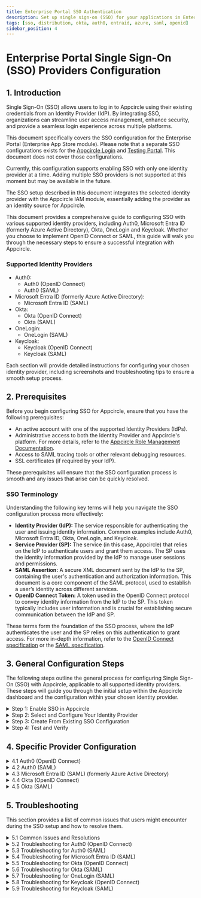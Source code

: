 ```yaml
---
title: Enterprise Portal SSO Authentication
description: Set up single sign-on (SSO) for your applications in Enterprise store, enhancing security and simplifying the login process.
tags: [sso, distribution, okta, auth0, entraid, azure, saml, openid]
sidebar_position: 4
---
```


# Enterprise Portal Single Sign-On (SSO) Providers Configuration

## 1. Introduction

Single Sign-On (SSO) allows users to log in to Appcircle using their existing credentials from an Identity Provider (IdP). By integrating SSO, organizations can streamline user access management, enhance security, and provide a seamless login experience across multiple platforms.

This document specifically covers the SSO configuration for the Enterprise Portal (Enterprise App Store module). Please note that a separate SSO configurations exists for the [Appcircle Login](/account/my-organization/security/authentications/sso-authentication) and [Testing Portal](/account/my-organization/security/authentications/distribution-sso-authentication). This document does not cover those configurations.

Currently, this configuration supports enabling SSO with only one identity provider at a time. Adding multiple SSO providers is not supported at this moment but may be available in the future.

The SSO setup described in this document integrates the selected identity provider with the Appcircle IAM module, essentially adding the provider as an identity source for Appcircle.

This document provides a comprehensive guide to configuring SSO with various supported identity providers, including Auth0, Microsoft Entra ID (formerly Azure Active Directory), Okta, OneLogin and Keycloak. Whether you choose to implement OpenID Connect or SAML, this guide will walk you through the necessary steps to ensure a successful integration with Appcircle.


### Supported Identity Providers

- Auth0:
    - Auth0 (OpenID Connect)
    - Auth0 (SAML)
- Microsoft Entra ID (formerly Azure Active Directory):
    - Microsoft Entra ID (SAML)
- Okta:
    - Okta (OpenID Connect)
    - Okta (SAML)
- OneLogin:
    - OneLogin (SAML)
- Keycloak:
    - Keycloak (OpenID Connect)
    - Keycloak (SAML)

Each section will provide detailed instructions for configuring your chosen identity provider, including screenshots and troubleshooting tips to ensure a smooth setup process.

## 2. Prerequisites

Before you begin configuring SSO for Appcircle, ensure that you have the following prerequisites:

- An active account with one of the supported Identity Providers (IdPs).
- Administrative access to both the Identity Provider and Appcircle's platform. For more details, refer to the [Appcircle Role Management Documentation](/account/my-organization/profile-and-team/role-management#organization-management-permissions).
- Access to SAML tracing tools or other relevant debugging resources.
- SSL certificates (if required by your IdP).

These prerequisites will ensure that the SSO configuration process is smooth and any issues that arise can be quickly resolved.


### SSO Terminology

Understanding the following key terms will help you navigate the SSO configuration process more effectively:

- **Identity Provider (IdP):** The service responsible for authenticating the user and issuing identity information. Common examples include Auth0, Microsoft Entra ID, Okta, OneLogin, and Keycloak.
- **Service Provider (SP):** The service (in this case, Appcircle) that relies on the IdP to authenticate users and grant them access. The SP uses the identity information provided by the IdP to manage user sessions and permissions.
- **SAML Assertion:** A secure XML document sent by the IdP to the SP, containing the user's authentication and authorization information. This document is a core component of the SAML protocol, used to establish a user’s identity across different services.
- **OpenID Connect Token:** A token used in the OpenID Connect protocol to convey identity information from the IdP to the SP. This token typically includes user information and is crucial for establishing secure communication between the IdP and SP.

These terms form the foundation of the SSO process, where the IdP authenticates the user and the SP relies on this authentication to grant access. For more in-depth information, refer to the [OpenID Connect specification](https://openid.net/developers/how-connect-works/) or the [SAML specification](https://docs.oasis-open.org/security/saml/v2.0/saml-core-2.0-os.pdf).

## 3. General Configuration Steps

The following steps outline the general process for configuring Single Sign-On (SSO) with Appcircle, applicable to all supported identity providers. These steps will guide you through the initial setup within the Appcircle dashboard and the configuration within your chosen identity provider.

<details>
    <summary>Step 1: Enable SSO in Appcircle</summary>
  
Begin by enabling SSO within your Appcircle organization settings. Follow these steps:

1. In the Appcircle dashboard, navigate to the **Organization** section located on the far left sidebar.
2. On the **My Organization** screen, select **Security** from the left-hand menu.
3. On the **Security** screen, locate the **Authentications** section on the far right, find **Enterprise Portal SSO Login**, and click **Add New**.

<Screenshot url='https://cdn.appcircle.io/docs/assets/store-sso-add-new.png' />

4. The **Manage Appcircle SSO Login** window will open, presenting two options:
    - **Create New Authentication**
    - **Create From Existing Authentication**
You can create new configuration or create from existing configuration. Click on the **Create New Authentication** section to create new configuration.
Please refer the **Step 3: Create From Existing SSO Configuration** section in the 3. General Configuration Steps.

<Screenshot url='https://cdn.appcircle.io/docs/assets/store-sso-create-options.png' />

5. The **Create New Authentication** window will open, presenting two options:
    - **Set up OpenID Connect Provider**
    - **Set up SAML SSO Provider**
  
    Select the option that corresponds to the identity provider you will configure.

<Screenshot url='https://cdn.appcircle.io/docs/assets/sso-form_v3.png' />

6. In the setup window, manually enter a unique **Alias** for your organization.
7. Additionally, enter a **Display Name** for your organization.
8. After setting the alias and Display Name, Appcircle will automatically generate the **Store Redirect URL** and **Store Logout Redirect URL** specific to your configuration. **Store Redirect URL**  must be used in your identity provider's settings to ensure proper redirection after authentication and logout.

<Screenshot url='https://cdn.appcircle.io/docs/assets/sso-openid1_v3.png' />

Ensure that the alias and Display Name you choose are unique and easily identifiable, as they are essential for the SSO authentication process. The generated **Store Redirect URL** and **Store Logout Redirect URL** are crucial for your SSO setup, so be sure to copy and save it for use in the following steps.

</details>

<details>
  <summary>Step 2: Select and Configure Your Identity Provider</summary>

After enabling SSO and setting your alias, proceed to select and configure your identity provider:

1. Depending on the option you selected in the previous step, you will either be configuring an OpenID Connect or SAML provider.
2. Follow the specific steps for your chosen provider to enter the necessary configuration details, including Client ID, Client Secret, and other required parameters.
3. Use the previously generated **Store Redirect URL** and **Store Logout Redirect URL** provided by Appcircle when configuring your identity provider settings to ensure proper redirection after authentication and logout.

Only one SSO provider can be configured at a time.

</details>

<details>
  <summary>Step 3: Create From Existing SSO Configuration</summary>

  Appcircle allows you to create a new SSO configuration based on an existing OpenID Connect configuration, ensuring a smooth and efficient setup experience. 

:::caution

**Important:** The 'Create From Existing' SSO feature cannot be used for SAML configurations because some identity providers restrict the use of a single SAML Entity ID or a single Logout Redirect URL.
:::
 
1. Navigate to the **Organization > Security > Authentications** section on your dashboard.
2. Select the **Add New** on the **Store Portal SSO Login**

<Screenshot url='https://cdn.appcircle.io/docs/assets/security-authentications.png' /> 

3. Select the **Create New Authentication** and then select the **Create From Existing SSO Configuration**

Existing SSO configurations will be listed in screen. Select one of them and click on **Next**.

<Screenshot url='https://cdn.appcircle.io/docs/assets/sso-create-from-existing.png' /> 

4. On the Create SSO Configuration screen, fill in the **Alias** and **Display Name** and **Credential** fields (all other values are prefilled). Customize as needed, then click **Save**.

<Screenshot url='https://cdn.appcircle.io/docs/assets/sso-openid1_v3.png' />

5. Copy the **Store Redirect URL** and **Store Logout Redirect URL** and go to your identity provider. Paste it into the appropriate fields.

</details>

<details>
  <summary>Step 4: Test and Verify </summary>

After completing the SSO configuration, it's essential to test and ensure everything is functioning correctly. The following steps outline the testing process.

Begin by enabling SSO for the Enterprise App Store. Follow these steps:

1. In the Appcircle dashboard, navigate to the **Enterprise App Store** section located on the far left sidebar.
2. On the **Enterprise App Store** screen, select **Settings** from the left-hand menu.
3. Click on the **Activate** button next to SSO Login.

<Screenshot url="https://cdn.appcircle.io/docs/assets/2777-enterprisestore-sso-login.png" />

4. Follow [Enterprise App Store Documentation](/enterprise-app-store/enterprise-app-store-profile) to test the integration.

</details>

## 4. Specific Provider Configuration

<details>
  <summary>4.1 Auth0 (OpenID Connect)</summary>

Auth0 is a popular identity provider that supports the OpenID Connect protocol, which can be integrated with Appcircle for secure authentication.

#### Step 1: Create an Application in Auth0

To start, log in to your Auth0 dashboard and create a new application for Appcircle:

1. In the Auth0 dashboard, navigate to the **Applications** section.
2. Click **Create Application** and choose a name for your application (e.g., "Appcircle SSO - OpenID").

<Screenshot url="https://cdn.appcircle.io/docs/assets/authcreateapp.png" />

3. Select **Regular Web Applications** as the application type.
4. Click **Create** button.

<Screenshot url="https://cdn.appcircle.io/docs/assets/authwebapp.png" />

5. Once application created, navigate to the **Settings** of application.
6. Take note of the **Client ID** and **Client Secret**, which will be needed later.

<Screenshot url="https://cdn.appcircle.io/docs/assets/authopenidsettings1.png" />

#### Step 2: Configure Callback URLs in Auth0

Next, configure the callback URLs in Auth0 to ensure proper redirection to Appcircle after authentication:

1. In the Auth0 dashboard, go to the **Settings** tab of your application.
2. In the **Allowed Callback URLs** field, enter the **Store Redirect URL** (created using the alias in "Step 1: Enable SSO in Appcircle" from the "General Configuration Steps" section)

**Example Callback URL:** `https://auth.appcircle.io/auth/realms/store/broker/identity-{your-alias}/endpoint`

<Screenshot url="https://cdn.appcircle.io/docs/assets/store-sso-auth0-redirect-url.png" />

3. In the **Allowed Logout URLs** field, enter the **Store Logout Redirect URL** that was created using the alias in "Step 1: Enable SSO in Appcircle" from the "3. General Configuration Steps" section.

<Screenshot url="https://cdn.appcircle.io/docs/assets/store-sso-auth0-redirect-url.png" />

4. Click on the **Save Changes** button.

#### Step 3: Download OpenID Configuration from Auth0

Instead of writing all the settings of OpenID, you can download the settings file from Auth0 and import in Appcircle. Download the OpenID configuration JSON file from Auth0 with following steps.

1. In the Auth0 dashboard, go to the **Settings** tab of your application.
2. Scroll to the bottom of the page and expand the **Advanced Settings** section.
3. Navigate to the **Endpoints** tab. 
4. Copy and open **OpenID Configuration** URL in different tab in your browser.

<Screenshot url="https://cdn.appcircle.io/docs/assets/sso-auht0-openid-config.png" />

5. Save **OpenID Configuration** as `.JSON` file.

#### Step 4: Upload OpenID Configuration to Appcircle

Now, upload the OpenID configuration JSON file to Appcircle and complete the configuration:

1. Navigate to the **Set up OpenID Connect Provider** screen in Appcircle, which you accessed during the SSO setup in the "General Configuration Steps."
2. Choose the **Client secret sent as basic auth** as Client Authentication
3. Enter the **Client ID** and **Client Secret** that you noted earlier from Auth0.
4. Upload the downloaded OpenID configuration JSON file to Appcircle.

<Screenshot url="https://cdn.appcircle.io/docs/assets/sso-oidc-client-credentials-and-upload.png" />

5. Click **Save** to finalize the SSO setup.

</details>

<details>
  <summary>4.2 Auth0 (SAML)</summary>

Auth0 supports the SAML protocol, allowing integration with Appcircle for secure authentication.

#### Step 1: Create a SAML Application in Auth0

To start, log in to your Auth0 dashboard and create a new SAML application for Appcircle:

1. In the Auth0 dashboard, navigate to the **Applications** section.
2. Click **Create Application** and choose a name for your application (e.g., "Appcircle SSO - SAML").

<Screenshot url="https://cdn.appcircle.io/docs/assets/authcreateapp.png" />

3. Select **Regular Web Applications** as the application type.
4. Click **Create** button.

<Screenshot url="https://cdn.appcircle.io/docs/assets/authwebapp.png" />

#### Step 2: Configure SAML Settings in Auth0

Next, configure the SAML settings in Auth0 to ensure it can authenticate and redirect back to Appcircle:

1. Enable the SAML addon for your Auth0 application through the **Addons** tab in your Auth0 application settings.

<Screenshot url="https://cdn.appcircle.io/docs/assets/authsamlsettings1.png" />

2. Navigate to the **Settings** tab in the opened dialog. Use the following JSON settings to configure the SAML addon. Enter the **Store Logout Redirect URL** that was created using the alias in "Step 1: Enable SSO in Appcircle" from the "General Configuration Steps" section as the logout callback value.

```
    {
      "nameIdentifierFormat": "urn:oasis:names:tc:SAML:1.1:nameid-format:emailAddress",
      "nameIdentifierProbes": [
        "http://schemas.xmlsoap.org/ws/2005/05/identity/claims/emailaddress"
      ],
      "logout": {
        "callback": "https://auth.appcircle.io/auth/realms/store/broker/identity-{your-alias}/endpoint",
        "slo_enabled": "false"
      }
    }
```

3. In the **Application Callback URL** field, enter the **Store Redirect URL** (created using the alias in "Step 1: Enable SSO in Appcircle" from the "General Configuration Steps" section), combined by a comma.

**Example Callback URL:** `https://auth.appcircle.io/auth/realms/store/broker/identity-{your-alias}/endpoint`

<Screenshot url="https://cdn.appcircle.io/docs/assets/authsamlsettings2.png" />

4. Download the **SAML metadata** file from Auth0.

This metadata file will be used in the next step to configure Appcircle.

<Screenshot url="https://cdn.appcircle.io/docs/assets/authsamlsettings3.png" />

#### Step 3: Upload SAML Metadata to Appcircle

Now, upload the SAML metadata file to Appcircle and finalize the configuration:

1. Navigate to the **Set up SAML SSO Provider** screen in Appcircle, which you accessed during the SSO setup in the "General Configuration Steps."
2. Upload the downloaded SAML metadata file to Appcircle.

<Screenshot url="https://cdn.appcircle.io/docs/assets/saml-upload-metadata.png" />

Check that the Redirect and SSO URLs are imported correctly. Ensure the X509 Certificate is imported correctly as well. If you need to enter multiple certificates, separate them with a comma. Be sure to remove any new lines or file headers, as this edit box only accepts a long base64 encoded string.

3. Complete any additional configuration settings in Appcircle as required.
5. Click **Save** to finalize the SSO setup.

**Important:** Ensure all settings match those provided in the SAML metadata file to avoid issues with authentication.

</details>


<details>
  <summary>4.3 Microsoft Entra ID (SAML) (formerly Azure Active Directory) </summary>

Microsoft Entra ID supports the SAML protocol, allowing integration with Appcircle for secure authentication. This section will guide you through setting up Microsoft Entra ID as your SAML identity provider for Appcircle.

#### Step 1: Access Microsoft Entra and Create an Enterprise Application

First, log in to your Azure portal as an admin:

1. Log in to Azure portal as an admin and navigate to Azure Services and then click Microsoft Entra ID.

<Screenshot url="https://cdn.appcircle.io/docs/assets/azurecreateapp1.png" />

2. In the Azure portal, go to **Enterprise Applications**

<Screenshot url="https://cdn.appcircle.io/docs/assets/azurecreateapp2.png" />

3. Click **New Application**.

<Screenshot url="https://cdn.appcircle.io/docs/assets/azurecreateapp3.png" />

4. Select **Create your own application**, name it (e.g., "Appcircle SSO - SAML").

<Screenshot url="https://cdn.appcircle.io/docs/assets/azurecreateapp4.png" />

5. Choose **Integrate any other application you don't find in the gallery**.

<Screenshot url="https://cdn.appcircle.io/docs/assets/azurecreateapp5.png" />

6. Click **Create** to set up the application.

#### Step 2: Assign Users to the Enterprise Application

Once the enterprise application is created, you need to assign users to it:

1. Navigate to the created enterprise application and click **Users and Groups**.

<Screenshot url="https://cdn.appcircle.io/docs/assets/azureaddusers.png" />

2. Click **Add User/Group**, search for the user you want to assign, select them, and click **Assign**.

<Screenshot url="https://cdn.appcircle.io/docs/assets/azureaddassignment1.png" />

#### Step 3: Configure SAML-based Sign-on in Microsoft Entra ID

Next, configure the SAML-based sign-on for the Microsoft Entra ID application:

1. In the application settings, navigate to **Single sign-on** and select **SAML** as the sign-on method.

<Screenshot url="https://cdn.appcircle.io/docs/assets/azuressosettings1.png" />

2. Click **Edit** under the **Basic SAML Configuration** section, and set the following:

<Screenshot url="https://cdn.appcircle.io/docs/assets/azuressosettings2.png" />

    - **Identifier (Entity ID)**: Enter `https://auth.appcircle.io/auth/realms/store`.
    - **Reply URL (Assertion Consumer Service URL)**: Enter the **Store Redirect URL** that created using the alias in "Step 1: Enable SSO in Appcircle" from the "General Configuration Steps" section.
    
    **Example Store Redirect URL:** `https://auth.appcircle.io/auth/realms/store/broker/identity-{your-alias}/endpoint`

<Screenshot url="https://cdn.appcircle.io/docs/assets/store-sso-azure-entity-id.png" />

5. Click **Save** to apply the settings.

#### Step 4: Download and Upload SAML Metadata

Now, download the SAML metadata from Microsoft Entra ID and upload it to Appcircle:

1. In the Azure portal, go to the **SAML Signing Certificate** section and download the **Federation Metadata XML** file.

<Screenshot url="https://cdn.appcircle.io/docs/assets/azuressosettings5.png" />

2. Navigate to the **Set up SAML SSO Provider** screen in Appcircle, which you accessed during the SSO setup in the "General Configuration Steps."
3. Upload the downloaded Federation Metadata XML file to Appcircle.

<Screenshot url="https://cdn.appcircle.io/docs/assets/saml-upload-metadata.png" />

4. Review the settings and click **Save** to finalize the configuration.

</details>


<details>
  <summary>4.4 Okta (OpenID Connect)</summary>

Okta supports the OpenID Connect protocol, allowing integration with Appcircle for secure authentication.

#### Step 1: Create an Application in Okta

To start, log in to your Okta dashboard and create a new application for Appcircle:

1. In the Okta dashboard, navigate to **Applications** and click **Create App Integration**.

<Screenshot url="https://cdn.appcircle.io/docs/assets/oktacreateapp.png" />

2. Select **OIDC - OpenID Connect** as the Sign In Method and **Web Application** as the application type.

<Screenshot url="https://cdn.appcircle.io/docs/assets/oktawebapp.png" />

3. Once created, take note of the **Client ID** and **Client Secret**, which will be needed later.

<Screenshot url="https://cdn.appcircle.io/docs/assets/oktaopenidsettings1.png" />

#### Step 2: Configure Callback URLs in Okta

Next, configure the callback URLs in Okta to ensure proper redirection to Appcircle after authentication:

1. Navigate to the settings of the created application in Okta.
2. Add the **Store Redirect URL** (created using the alias in "Step 1: Enable SSO in Appcircle" from the "General Configuration Steps" section) to the **Sign-in redirect URLs** field.

  **Example Store Redirect URL:** `https://auth.appcircle.io/auth/realms/store/broker/identity-{your-alias}/endpoint`

3. Add the **Store Logout Redirect URL** to the **Sign-out redirect URLs** field.
    
<Screenshot url="https://cdn.appcircle.io/docs/assets/store-sso-okta-openid-create-app-redirect-uri.png" />

5. Download the OpenID configuration JSON file from Okta using one of the following URLs:
    - `https://{your_okta_domain}/.well-known/openid-configuration`
    - `https://{your_okta_domain}/oauth2/default/.well-known/openid-configuration?client_id={your_client_id}`

#### Step 3: Upload OpenID Configuration to Appcircle

Now, upload the OpenID configuration JSON file to Appcircle and complete the configuration:

1. Navigate to the **Set up OpenID Connect Provider** screen in Appcircle, which you accessed during the SSO setup in the "General Configuration Steps."
2. Enter your **Client ID** and **Client Secret** that you noted earlier from Okta.
3. Upload the downloaded OpenID configuration JSON file to Appcircle.

<Screenshot url="https://cdn.appcircle.io/docs/assets/sso-oidc-client-credentials-and-upload.png" />

4. Check that the **Authorization** and **Token URLs** are correctly imported. 

5. Click **Save** to finalize the SSO setup.
</details>

<details>
  <summary>4.5 Okta (SAML)</summary>

Okta supports the SAML protocol, allowing integration with Appcircle for secure authentication.

#### Step 1: Create a SAML Application in Okta

To start, log in to your Okta dashboard and create a new application for Appcircle:

. In the Okta dashboard, navigate to **Applications** and click **Create App Integration**.

<Screenshot url="https://cdn.appcircle.io/docs/assets/oktacreateapp.png" />

2. Select **SAML 2.0** as the Sign In Method.

<Screenshot url="https://cdn.appcircle.io/docs/assets/oktacreatesaml.png" />

3. Pick a name and optional logo for the app, then click **Next**.

<Screenshot url="https://cdn.appcircle.io/docs/assets/oktasamlsettings1.png" />

#### Step 2: Configure SAML Settings in Okta

Next, configure the SAML settings in Okta to ensure proper authentication and redirection to Appcircle:

1. In the **Single sign-on URL** field, enter the **Store Redirect URL** (created using the alias in "Step 1: Enable SSO in Appcircle" from the "General Configuration Steps" section).

**Example Store Redirect URL:** `https://auth.appcircle.io/auth/realms/store/broker/identity-{your-alias}/endpoint`

2. For the **Audience URI (SP Entity ID)** field, copy and paste **Service Provider Entity ID** from Appcircle.

<Screenshot url="https://cdn.appcircle.io/docs/assets/sso-saml-appcircle-metadata.png" />

**Example URL:** `https://auth.appcircle.io/auth/realms/store`

<Screenshot url="https://cdn.appcircle.io/docs/assets/store-sso-okta-saml-entity-id.png" />

3. Select **EmailAddress** for the Name ID format.

<Screenshot url="https://cdn.appcircle.io/docs/assets/sso-okta-saml-name-id-format-store.png" />

4. Download **Signing Certificate** from Appcircle.

<Screenshot url="https://cdn.appcircle.io/docs/assets/sso-saml-appcircle-metadata.png" />

5. Click on **Show Advanced Settings**.

6. Upload downloaded certificate to Signature Certificate field.

<Screenshot url="https://cdn.appcircle.io/docs/assets/sso-okta-saml-signing-certificate.png" />

7. Enable **Allow application to initiate Single Logout**.

8. Copy and paste **Logout Redirect URL** to **Single Logout URL** field. Copy and paste **Service Provider Entity ID** to **SP Issuer**.

<Screenshot url="https://cdn.appcircle.io/docs/assets/sso-saml-appcircle-metadata.png" />

<Screenshot url="https://cdn.appcircle.io/docs/assets/sso-okta-saml-signing-certificate.png" />

9. Instead of manually configuring all SAML settings in Appcircle, you can download the SAML metadata XML file from Okta:

Click the **Copy** button next to the Metadata URL and open it in another tab to download the XML file.

<Screenshot url="https://cdn.appcircle.io/docs/assets/oktasamlsettings3-new.png" />

#### Step 3: Upload SAML Metadata to Appcircle

Now, upload the SAML metadata XML file to Appcircle to complete the configuration:

1. Navigate to the **Set up SAML SSO Provider** screen in Appcircle, which you accessed during the SSO setup in the "General Configuration Steps."
2. Upload the downloaded SAML metadata XML file to Appcircle.

<Screenshot url="https://cdn.appcircle.io/docs/assets/saml-upload-metadata.png" />

3. Ensure that the Redirect and SSO URLs are imported correctly. You can check if the X509 Certificate is imported correctly as well. If you want to enter multiple certificates you can separate them by using a comma between them. Please be aware that you need to remove any new lines or file headers from this edit box. This edit box only accepts a long base64 encoded string.

4. Enable **Want AuthnRequests Signed** in Appcircle.

<Screenshot url="https://cdn.appcircle.io/docs/assets/sso-saml-enable-authn-requests-signed.png" />

5. Click **Save** to finalize the SSO setup.

</details>

## 5. Troubleshooting

This section provides a list of common issues that users might encounter during the SSO setup and how to resolve them.


<details>
  <summary>5.1 Common Issues and Resolutions</summary>

- **Misconfigured SAML Assertions:** Ensure that the SAML assertions are correctly configured with the appropriate attributes and claims. Incorrect settings here can lead to failed logins.
- **Incorrect Redirect URIs:** Verify that the Redirect URIs configured in your identity provider match the ones set in Appcircle. Mismatches can cause authentication failures.
- **Token Mismatches:** If you encounter token mismatches, ensure that the correct Client ID, Client Secret, and endpoints are configured in both Appcircle and the identity provider.
- **Metadata Import Issues:** If the metadata import fails, manually check the SAML metadata for formatting errors or missing elements that may cause issues during import.
- **SSO Alias Not Recognized:** Make sure the SSO alias entered matches the one configured in Appcircle. Any discrepancies could prevent successful authentication.
- **Account Linking Problems:** If account linking fails, verify that the user’s email address in the identity provider matches the one in Appcircle.

</details>

<details>
  <summary>5.2 Troubleshooting for Auth0 (OpenID Connect)</summary>

- **Callback URL Mismatch:** Ensure that the callback URL in Auth0 matches the one configured in Appcircle. This mismatch often causes authentication failures.
- **Invalid or Missing Redirect URIs:** Ensure that the redirect URIs in both Auth0 and Appcircle match exactly. Any mismatch, even in trailing slashes, can cause authentication to fail.
- **Invalid Client ID/Secret:** Verify that the Client ID and Secret are correctly entered in Appcircle’s SSO settings. Regenerate these values in Auth0 if needed.
- **Logs Don't Show Successful Login Event:** If the user successfully logs in with the identity provider, but the Appcircle logs do not show a successful login event, check the SAML Authentication Assertion returned by the IdP or analyze the HTTP trace for any discrepancies in Appcircle.
- **Misconfigured Scopes:** Ensure that the scopes requested in Appcircle match those defined in Auth0. Mismatches can lead to login failures.
- **Error Response Handling:** If Auth0 returns an error response, Appcircle may display a generic "500 Error: Oops, An Error Occurred. Invalid username or password." This issue often arises when users input incorrect details, such as entering an organization they are not a member of.

</details>

<details>
  <summary>5.3 Troubleshooting for Auth0 (SAML)</summary>

- **Attribute Mapping Problems:** Verify that the attributes sent by Auth0 match those expected by Appcircle.
- **Token Mismatch:** Ensure the tokens issued by Auth0 match the expected format in Appcircle.
- **Incorrect Assertion Consumer Service (ACS) URL:** Verify that the ACS URL in Auth0 matches the one configured in Appcircle’s SSO settings.
- **SAML Assertion Issues:** Use tools like a SAML debugger to check the contents of the SAML assertion for correct format and expected values before entering them into Appcircle.
- **IdP Login Page Doesn't Display:** If the IdP login page fails to display, ensure the correct SSO URL is being used in Appcircle and that the binding method (HTTP-POST or HTTP-Redirect) is properly configured.
- **Certificate Issues:** Ensure the SAML certificate in Auth0 is valid and correctly configured. Invalid certificates can prevent proper authentication in Appcircle.
- **Error Response Handling:** If Auth0 returns an error response, Appcircle may display a generic "500 Error: Oops, An Error Occurred. Invalid username or password." This issue often arises when users input incorrect details, such as entering an organization they are not a member of.

</details>

<details>
  <summary>5.4 Troubleshooting for Microsoft Entra ID (SAML)</summary>

- **Incorrect SAML Response:** Check that all required claims and attributes are configured correctly in Microsoft Entra ID.
- **Certificate Expiration:** Ensure that the SAML signing certificate used by Microsoft Entra ID is valid and not expired.
- **Misconfigured Claims or Attributes:** Ensure that the claims and attributes being sent from Microsoft Entra ID are correctly mapped and expected by Appcircle. Mismatches can lead to failed logins or incomplete user profiles.
- **Redirect Loop:** This often occurs due to incorrect reply URLs or session issues. Verify the reply URL in Microsoft Entra ID matches the one in Appcircle and that session cookies are correctly managed.
- **Invalid Certificate or Encryption Issues:** Ensure that the certificates used for signing and encryption are valid and correctly configured in both Microsoft Entra ID and Appcircle’s SSO settings. Expired certificates are a common cause of failures in SAML setups.
- **Unassigned Users:** Ensure that users are assigned to the enterprise application in Microsoft Entra ID. Unassigned users cannot authenticate through Appcircle.

</details>

<details>
  <summary>5.5 Troubleshooting for Okta (OpenID Connect)</summary>

- **Invalid Client ID/Secret:** Verify the Client ID and Secret in Appcircle match those configured in Okta.
- **Incorrect Scopes Configuration:** Ensure that the correct scopes, like `openid`, `profile`, and `email`, are requested by the client application and match those configured in Appcircle. Okta will reject requests with unsupported or misconfigured scopes.
- **Token Validation Issues:** Use Okta’s introspection endpoint for remote validation of access tokens to ensure they have not been revoked or expired in Appcircle’s SSO integration.
- **Key Rotation Problems:** Regularly update the public keys used by Okta in Appcircle’s SSO settings to ensure continuous validation of tokens, as Okta automatically rotates these keys multiple times a year.
- **Invalid Redirect URI:** Ensure that the redirect URI in Okta matches the one specified in Appcircle. Mismatches can cause authentication failures.
- **403 Forbidden Errors:** Ensure the user has the necessary permissions and that the application is set up correctly in Okta to prevent access issues in Appcircle.

</details>

<details>
  <summary>5.6 Troubleshooting for Okta (SAML)</summary>

- **Certificate Errors:** Verify that the SAML certificate used in Okta is valid and has not expired.
- **Incorrect ACS URL:** Ensure the Assertion Consumer Service (ACS) URL in Okta matches the one configured in Appcircle.
- **Signing and Encryption Issues:** Verify that both signing and encryption certificates are correctly configured and up to date in both Okta and Appcircle. Expired or incorrectly installed certificates are a common cause of SAML failures.
- **Misconfigured SAML Responses:** Use Okta’s SAML troubleshooting tools to validate the SAML response, ensuring that all required fields are present and correctly formatted before integrating with Appcircle.
- **Invalid SSO URL or Mismatched Entity IDs:** Confirm that the SSO URL and Entity ID configured in Okta are correctly set up in Appcircle’s SSO settings to prevent login issues or errors in the authentication process.
- **Clock Skew:** Ensure the system clocks of both Okta and Appcircle are synchronized to avoid timing issues in the authentication process.

</details>

<details>
  <summary>5.7 Troubleshooting for OneLogin (SAML)</summary>

- **SSO Errors Due to Incorrect URLs:** Ensure that the SAML Assertion Consumer Service (ACS) URL and other SSO URLs in OneLogin match those in Appcircle.
- **SAML Metadata Misconfiguration:** Ensure that the SAML metadata imported into OneLogin is current and accurately reflects Appcircle’s SSO requirements. Update the metadata periodically to avoid integration issues.
- **Incomplete Attribute Mapping:** Verify that all necessary user attributes are mapped from OneLogin to Appcircle to avoid incomplete user sessions or missing information.
- **Account Linking Failures:** Ensure that user email addresses match between OneLogin and Appcircle. Discrepancies in user data can prevent successful account linking.
- **Certificate Expiration:** Verify that the SAML signing certificate in OneLogin is valid and not expired to ensure seamless authentication with Appcircle.

</details>

<details>
  <summary>5.8 Troubleshooting for Keycloak (OpenID Connect)</summary>

- **Invalid Client ID/Secret:** Verify that the Client ID and Secret from Keycloak are correctly entered in Appcircle.
- **Incorrect Redirect URI:** Ensure that the redirect URIs match between Keycloak and Appcircle.
- **Incorrect Client Configuration:** Ensure that the client settings in Keycloak, including redirect URIs and client secrets, are correctly configured to match those in Appcircle’s SSO settings.
- **Key Rotation Issues:** Periodically check for key rotations in Keycloak and update the keys in Appcircle’s SSO configuration to avoid validation errors.
- **OIDC Token Mismatches:** Validate that the tokens issued by Keycloak match the expected format in Appcircle, including the correct scopes and audience claims.
- **Token Signature Verification Failures:** Ensure the public key in Appcircle matches the one used by Keycloak for token signing.

</details>

<details>
  <summary>5.9 Troubleshooting for Keycloak (SAML)</summary>

- **Certificate Mismatches:** Ensure the SAML certificate in Keycloak matches what Appcircle expects.
- **SAML Response Issues:** Verify that the NameID format and attribute mapping are configured correctly.
- **ACS URL Errors:** Ensure the Assertion Consumer Service (ACS) URL in Keycloak matches the one configured in Appcircle.
- **Assertion Signing Problems:** Ensure that the assertions are properly signed and that the correct signing algorithm is used in both Keycloak and Appcircle. Mismatches in signing algorithms can lead to failed authentication attempts.
- **SAML Assertion Format Issues:** Use a SAML debugging tool to validate the format and content of the SAML assertions before configuring them in Appcircle. Ensure that all required fields, such as the audience and recipient, are correctly set.
- **Misconfigured SAML Bindings:** Verify that the correct SAML binding method (e.g., POST or Redirect) is configured in both Keycloak and Appcircle to ensure smooth communication during the SSO process.
- **Invalid Certificate Configuration:** Ensure that the SAML signing certificate used in Keycloak is valid and correctly configured in Appcircle. Expired or incorrectly configured certificates can cause authentication failures.
- **Clock Synchronization Issues:** Ensure that the system clocks of both Keycloak and Appcircle are synchronized to prevent timing-related authentication errors, such as expired assertions.

</details>